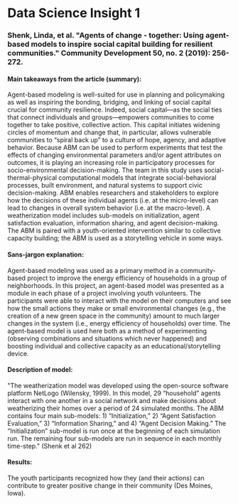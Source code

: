 # Data Science Insight 1

### Shenk, Linda, et al. "Agents of change - together: Using agent-based models to inspire social capital building for resilient communities." Community Development 50, no. 2 (2019): 256-272.

#### Main takeaways from the article (summary):

Agent-based modeling is well-suited for use in planning and policymaking as well as inspiring the bonding, bridging, and linking of social capital crucial for community resilience. Indeed, social capital—as the social ties that connect individuals and groups—empowers communities to come together to take positive, collective action. This capital initiates widening circles of momentum and change that, in particular, allows vulnerable communities to “spiral back up” to a culture of hope, agency, and adaptive behavior. Because ABM can be used to perform experiments that test the effects of changing environmental parameters and/or agent attributes on outcomes, it is playing an increasing role in participatory processes for socio-environmental decision-making. The team in this study uses social-thermal-physical computational models that integrate social-behavioral processes, built environment, and natural systems to support civic decision-making. ABM enables researchers and stakeholders to explore how the decisions of these individual agents (i.e. at the micro-level) can lead to changes in overall system behavior (i.e. at the macro-level). A weatherization model includes sub-models on initialization, agent satisfaction evaluation, information sharing, and agent decision-making. The ABM is paired with a youth-oriented intervention similar to collective capacity building; the ABM is used as a storytelling vehicle in some ways.

#### Sans-jargon explanation:

Agent-based modeling was used as a primary method in a community-based project to improve the energy efficiency of households in a group of neighborhoods. In this project, an agent-based model was presented as a module in each phase of a project involving youth volunteers. The participants were able to interact with the model on their computers and see how the small actions they make or small environmental changes (e.g., the creation of a new green space in the community) amount to much larger changes in the system (i.e., energy efficiency of households) over time. The agent-based model is used here both as a method of experimenting (observing combinations and situations which never happened) and boosting individual and collective capacity as an educational/storytelling device.

#### Description of model:

"The weatherization model was developed using the open-source software platform NetLogo (Wilensky, 1999). In this model, 29 “household” agents interact with one another in a social network and make decisions about weatherizing their homes over a period of 24 simulated months. The ABM contains four main sub-models: 1) “Initialization,” 2) “Agent Satisfaction Evaluation,” 3) “Information Sharing,” and 4) “Agent Decision Making.” The “Initialization” sub-model is run once at the beginning of each simulation run. The remaining four sub-models are run in sequence in each monthly time-step."      (Shenk et al 262)

#### Results:

The youth participants recognized how they (and their actions) can contribute to greater positive change in their community (Des Moines, Iowa).